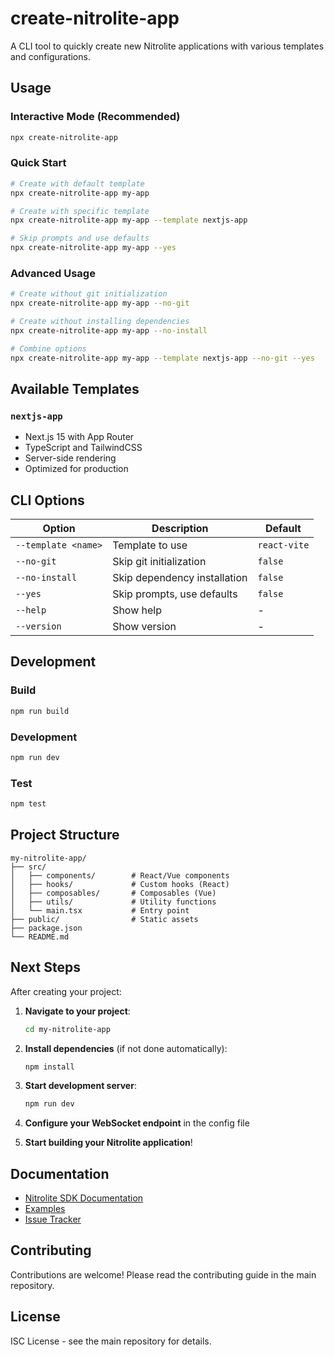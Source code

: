 # create-nitrolite-app

A CLI tool to quickly create new Nitrolite applications with various templates and configurations.

## Usage

### Interactive Mode (Recommended)

```bash
npx create-nitrolite-app
```

### Quick Start

```bash
# Create with default template
npx create-nitrolite-app my-app

# Create with specific template
npx create-nitrolite-app my-app --template nextjs-app

# Skip prompts and use defaults
npx create-nitrolite-app my-app --yes
```

### Advanced Usage

```bash
# Create without git initialization
npx create-nitrolite-app my-app --no-git

# Create without installing dependencies
npx create-nitrolite-app my-app --no-install

# Combine options
npx create-nitrolite-app my-app --template nextjs-app --no-git --yes
```

## Available Templates

### `nextjs-app`

- Next.js 15 with App Router
- TypeScript and TailwindCSS
- Server-side rendering
- Optimized for production

## CLI Options

| Option              | Description                  | Default      |
| ------------------- | ---------------------------- | ------------ |
| `--template <name>` | Template to use              | `react-vite` |
| `--no-git`          | Skip git initialization      | `false`      |
| `--no-install`      | Skip dependency installation | `false`      |
| `--yes`             | Skip prompts, use defaults   | `false`      |
| `--help`            | Show help                    | -            |
| `--version`         | Show version                 | -            |

## Development

### Build

```bash
npm run build
```

### Development

```bash
npm run dev
```

### Test

```bash
npm test
```

## Project Structure

```
my-nitrolite-app/
├── src/
│   ├── components/        # React/Vue components
│   ├── hooks/             # Custom hooks (React)
│   ├── composables/       # Composables (Vue)
│   ├── utils/             # Utility functions
│   └── main.tsx           # Entry point
├── public/                # Static assets
├── package.json
└── README.md
```

## Next Steps

After creating your project:

1. **Navigate to your project**:

    ```bash
    cd my-nitrolite-app
    ```

2. **Install dependencies** (if not done automatically):

    ```bash
    npm install
    ```

3. **Start development server**:

    ```bash
    npm run dev
    ```

4. **Configure your WebSocket endpoint** in the config file

5. **Start building your Nitrolite application**!

## Documentation

- [Nitrolite SDK Documentation](https://github.com/erc7824/nitrolite)
- [Examples](../../examples/)
- [Issue Tracker](https://github.com/erc7824/nitrolite/issues)

## Contributing

Contributions are welcome! Please read the contributing guide in the main repository.

## License

ISC License - see the main repository for details.
